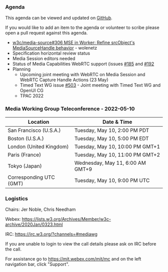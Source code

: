 ### Agenda

This agenda can be viewed and updated on [GitHub](https://github.com/w3c/media-wg/blob/main/meetings/2022-05-10-Media_Working_Group_Teleconference-agenda.md).

If you would like to add an item to the agenda or volunteer to scribe please open a pull request against this agenda.

* [w3c/media-source#306 MSE in Worker: Refine srcObject's MediaSourceHandle behavior](https://github.com/w3c/media-source/pull/306) - wolenetz
* Specification horizontal review status
* Media Session editors needed
* Status of Media Capabilities WebRTC support (issues [#185](https://github.com/w3c/media-capabilities/issues/185) and [#192](https://github.com/w3c/media-capabilities/issues/192)
* Planning
  * Upcoming joint meeting with WebRTC on Media Session and WebRTC Capture Handle Actions (23 May)
  * Timed Text WG issue [#503](https://github.com/w3c/webvtt/issues/503) - Joint meeting with Timed Text WG and OpenUI CG
  * TPAC 2022

### Media Working Group Teleconference - 2022-05-10

| Location | Date & Time |
| -------- | ----------- |
| San Francisco (U.S.A.) | Tuesday, May 10, 2:00 PM PDT |
| Boston (U.S.A.) | Tuesday, May 10, 5:00 PM EDT |
| London (United Kingdom) | Tuesday, May 10, 10:00 PM GMT+1 |
| Paris (France) | Tuesday, May 10, 11:00 PM GMT+2 |
| Tokyo (Japan) | Wednesday, May 11, 6:00 AM GMT+9 |
| Corresponding UTC (GMT) | Tuesday, May 10, 9:00 PM UTC |

### Logistics

Chairs: Jer Noble, Chris Needham

Webex: https://lists.w3.org/Archives/Member/w3c-archive/2020Jan/0323.html

IRC: https://irc.w3.org/?channels=#mediawg

If you are unable to login to view the call details please ask on IRC before the call.

For assistance go to https://mit.webex.com/mit/mc  and on the left navigation bar, click "Support".

